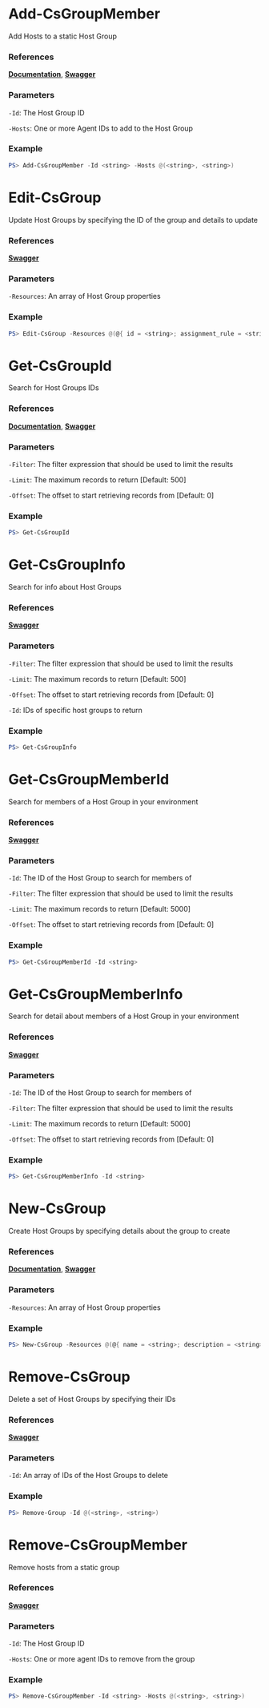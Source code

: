 # Add-CsGroupMember
Add Hosts to a static Host Group

### References
**[Documentation](https://falcon.crowdstrike.com/support/documentation/84/host-and-host-group-management-apis#assign-hosts-to-a-static-group)**, **[Swagger](https://assets.falcon.crowdstrike.com/support/api/swagger.html#/host-group/performGroupAction)**

### Parameters

`-Id`: The Host Group ID

`-Hosts`: One or more Agent IDs to add to the Host Group

### Example
```powershell
PS> Add-CsGroupMember -Id <string> -Hosts @(<string>, <string>)
```

# Edit-CsGroup
Update Host Groups by specifying the ID of the group and details to update

### References
**[Swagger](https://assets.falcon.crowdstrike.com/support/api/swagger.html#/host-group/updateHostGroups)**

### Parameters

`-Resources`: An array of Host Group properties

### Example
```powershell
PS> Edit-CsGroup -Resources @(@{ id = <string>; assignment_rule = <string> }),
```

# Get-CsGroupId
Search for Host Groups IDs

### References
**[Documentation](https://falcon.crowdstrike.com/support/documentation/84/host-and-host-group-management-apis#find-existing-host-groups)**, **[Swagger](https://assets.falcon.crowdstrike.com/support/api/swagger.html#/host-group/queryHostGroups)**

### Parameters

`-Filter`: The filter expression that should be used to limit the results

`-Limit`: The maximum records to return [Default: 500]

`-Offset`: The offset to start retrieving records from [Default: 0]

### Example
```powershell
PS> Get-CsGroupId
```

# Get-CsGroupInfo
Search for info about Host Groups

### References
**[Swagger](https://assets.falcon.crowdstrike.com/support/api/swagger.html#/host-group/queryCombinedHostGroups)**

### Parameters

`-Filter`: The filter expression that should be used to limit the results

`-Limit`: The maximum records to return [Default: 500]

`-Offset`: The offset to start retrieving records from [Default: 0]

`-Id`: IDs of specific host groups to return

### Example
```powershell
PS> Get-CsGroupInfo
```

# Get-CsGroupMemberId
Search for members of a Host Group in your environment

### References
**[Swagger](https://assets.falcon.crowdstrike.com/support/api/swagger.html#/host-group/queryGroupMembers)**

### Parameters

`-Id`: The ID of the Host Group to search for members of

`-Filter`: The filter expression that should be used to limit the results

`-Limit`: The maximum records to return [Default: 5000]

`-Offset`: The offset to start retrieving records from [Default: 0]

### Example
```powershell
PS> Get-CsGroupMemberId -Id <string>
```

# Get-CsGroupMemberInfo
Search for detail about members of a Host Group in your environment

### References
**[Swagger](https://assets.falcon.crowdstrike.com/support/api/swagger.html#/host-group/queryCombinedGroupMembers)**

### Parameters

`-Id`: The ID of the Host Group to search for members of

`-Filter`: The filter expression that should be used to limit the results

`-Limit`: The maximum records to return [Default: 5000]

`-Offset`: The offset to start retrieving records from [Default: 0]

### Example
```powershell
PS> Get-CsGroupMemberInfo -Id <string>
```

# New-CsGroup
Create Host Groups by specifying details about the group to create

### References
**[Documentation](https://falcon.crowdstrike.com/support/documentation/84/host-and-host-group-management-apis#create-host-groups)**, **[Swagger](https://assets.falcon.crowdstrike.com/support/api/swagger.html#/host-group/createHostGroups)**

### Parameters

`-Resources`: An array of Host Group properties

### Example
```powershell
PS> New-CsGroup -Resources @(@{ name = <string>; description = <string> })
```

# Remove-CsGroup
Delete a set of Host Groups by specifying their IDs

### References
**[Swagger](https://assets.falcon.crowdstrike.com/support/api/swagger.html#/host-group/deleteHostGroups)**

### Parameters

`-Id`:  An array of IDs of the Host Groups to delete

### Example
```powershell
PS> Remove-Group -Id @(<string>, <string>)
```

# Remove-CsGroupMember
Remove hosts from a static group

### References
**[Swagger](https://assets.falcon.crowdstrike.com/support/api/swagger.html#/host-group/performGroupAction)**

### Parameters

`-Id`: The Host Group ID

`-Hosts`: One or more agent IDs to remove from the group

### Example
```powershell
PS> Remove-CsGroupMember -Id <string> -Hosts @(<string>, <string>)
```